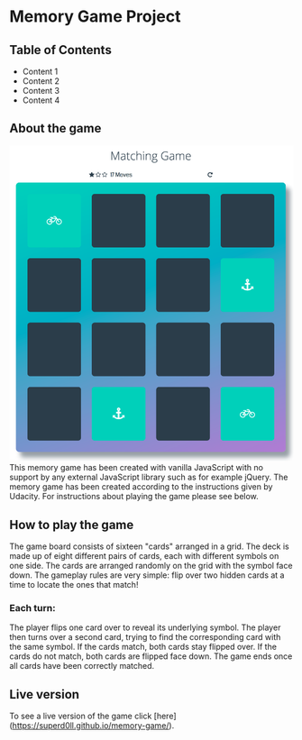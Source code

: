 # Memory Game Project

## Table of Contents

* Content 1
* Content 2
* Content 3
* Content 4


## About the game
![memory game](https://github.com/superd0ll/memory-game/blob/master/img/memory-game.png)
This memory game has been created with vanilla JavaScript with no support by any external JavaScript library such as for example jQuery.
The memory game has been created according to the instructions given by Udacity.
For instructions about playing the game please see below.

## How to play the game
The game board consists of sixteen "cards" arranged in a grid. The deck is made up of eight different pairs of cards, each with different symbols on one side. The cards are arranged randomly on the grid with the symbol face down. The gameplay rules are very simple: flip over two hidden cards at a time to locate the ones that match!

### Each turn:

The player flips one card over to reveal its underlying symbol.
The player then turns over a second card, trying to find the corresponding card with the same symbol.
If the cards match, both cards stay flipped over.
If the cards do not match, both cards are flipped face down.
The game ends once all cards have been correctly matched.

## Live version

To see a live version of the game click [here] (https://superd0ll.github.io/memory-game/).

